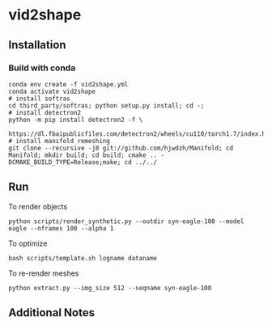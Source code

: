 # vid2shape

## Installation
### Build with conda
```
conda env create -f vid2shape.yml
conda activate vid2shape
# install softras
cd third_party/softras; python setup.py install; cd -;
# install detectron2
python -m pip install detectron2 -f \
  https://dl.fbaipublicfiles.com/detectron2/wheels/cu110/torch1.7/index.html
# install manifold remeshing
git clone --recursive -j8 git://github.com/hjwdzh/Manifold; cd Manifold; mkdir build; cd build; cmake .. -DCMAKE_BUILD_TYPE=Release;make; cd ../../
```

## Run
To render objects
```
python scripts/render_synthetic.py --outdir syn-eagle-100 --model eagle --nframes 100 --alpha 1
```
To optimize
```
bash scripts/template.sh logname dataname
```
To re-render meshes
```
python extract.py --img_size 512 --seqname syn-eagle-100
```
## Additional Notes
